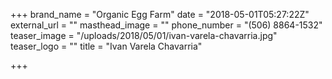 +++
brand_name = "Organic Egg Farm"
date = "2018-05-01T05:27:22Z"
external_url = ""
masthead_image = ""
phone_number = "(506) 8864-1532"
teaser_image = "/uploads/2018/05/01/ivan-varela-chavarria.jpg"
teaser_logo = ""
title = "Ivan Varela Chavarria"

+++
